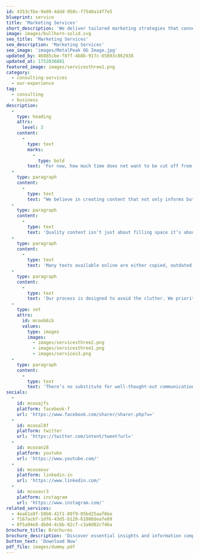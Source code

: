 ```yaml
---
id: 4353cfbe-9e09-4ddd-950c-f7540a14f7e5
blueprint: service
title: 'Marketing Services'
short_description: 'We deliver tailored marketing strategies that connect with your audience, enhance brand visibility, and drive measurable growth. From digital campaigns to content creation, we help your business thrive.'
image: images/bullhorn-solid.svg
seo_title: 'Marketing Services'
seo_description: 'Marketing Services'
seo_image: 'images/MetalPeak OG Image.jpg'
updated_by: 46885cbe-f8ff-4b8b-917c-65893c862938
updated_at: 1752036881
featured_image: images/servicesthree1.png
category:
  - consulting-services
  - our-experience
tag:
  - consulting
  - business
description:
  -
    type: heading
    attrs:
      level: 3
    content:
      -
        type: text
        marks:
          -
            type: bold
        text: 'For now, how much time does not want to be cut off from a sad smile.'
  -
    type: paragraph
    content:
      -
        type: text
        text: "We believe in creating content that not only informs but also engages. Our approach emphasizes clarity, consistency, and connection. Each word is chosen with purpose, each sentence crafted to resonate with your audience. Whether you're launching a new product, telling your brand story, or sharing insights, great content builds trust and drives action."
  -
    type: paragraph
    content:
      -
        type: text
        text: 'Quality content isn’t just about filling space it’s about creating meaningful experiences. We help ensure your message is not only seen but understood and remembered. Good writing adds value, reflects your brand’s voice, and contributes to a stronger presence in a competitive digital world.'
  -
    type: paragraph
    content:
      -
        type: text
        text: 'Many texts available online are either copied, outdated, or lack real substance. That’s why we focus on content that’s authentic, relevant, and aligned with your goals  content that speaks directly to your audience and stands out.'
  -
    type: paragraph
    content:
      -
        type: text
        text: 'Our process is designed to avoid the clutter. We prioritize what matters, strip out distractions, and keep the reader’s attention focused from the first word to the last.'
  -
    type: set
    attrs:
      id: mcoob6ib
      values:
        type: images
        images:
          - images/servicesthree2.png
          - images/servicesthree1.png
          - images/services3.png
  -
    type: paragraph
    content:
      -
        type: text
        text: 'There’s no substitute for well-thought-out communication. When every sentence serves a purpose, your message becomes more impactful. Let’s create something meaningful something that works.'
socials:
  -
    id: mcooajfs
    platform: facebook-f
    url: 'https://www.facebook.com/sharer/sharer.php?u='
  -
    id: mcooal8f
    platform: twitter
    url: 'https://twitter.com/intent/tweet?url='
  -
    id: mcooan28
    platform: youtube
    url: 'https://www.youtube.com/'
  -
    id: mcooaouv
    platform: linkedin-in
    url: 'https://www.linkedin.com/'
  -
    id: mcooavr3
    platform: instagram
    url: 'https://www.instagram.com/'
related_services:
  - 4ea61a9f-50b8-41f1-89f9-05bd25aaf6be
  - f167acbf-1df6-43d5-b120-61008deafe89
  - 0f5a94e8-db04-4cbb-82cf-c3a0d02cf46a
brochure_title: Brochures
brochure_description: 'Discover essential insights and information compiled into one convenient brochure. Designed to provide a clear overview, this document covers key topics in a concise and engaging format perfect for quick reference or sharing.'
button_text: 'Download Now'
pdf_file: images/dummy.pdf
---
```

